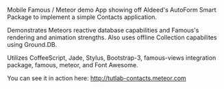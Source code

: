 Mobile Famous / Meteor demo App  showing off Aldeed's AutoForm Smart Package to implement a simple Contacts application.

Demonstrates Meteors reactive database capabilities and Famous's rendering and animation strengths.
Also uses offline Collection capabilites using Ground.DB.

Utilizes CoffeeScript, Jade, Stylus, Bootstrap-3, famous-views integration package, famous, meteor, and Font Awesome.

You can see it in action here: http://tutlab-contacts.meteor.com

 
 
